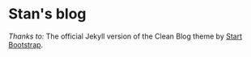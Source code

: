 # Stan's blog

*Thanks to:*
The official Jekyll version of the Clean Blog theme by [Start Bootstrap](http://startbootstrap.com/).